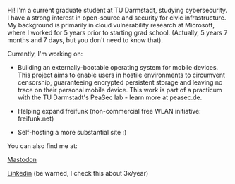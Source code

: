 Hi! I'm a current graduate student at TU Darmstadt, studying cybersecurity. I have a strong interest in open-source and security for civic infrastructure. My background is primarily in cloud vulnerability research at Microsoft, where I worked for 5 years prior to starting grad school. (Actually, 5 years 7 months and 7 days, but you don't need to know that).

Currently, I'm working on:

- Building an externally-bootable operating system for mobile devices. This project aims to enable users in hostile environments to circumvent censorship, guaranteeing encrypted persistent storage and leaving no trace on their personal mobile device. This work is part of a practicum with the TU Darmstadt's PeaSec lab - learn more at peasec.de.

- Helping expand freifunk (non-commercial free WLAN initiative: freifunk.net)

- Self-hosting a more substantial site :)

You can also find me at:

[Mastodon](https://defcon.social/@hbrand)

[Linkedin](https://uk.linkedin.com/in/hannah-brand) (be warned, I check this about 3x/year)
